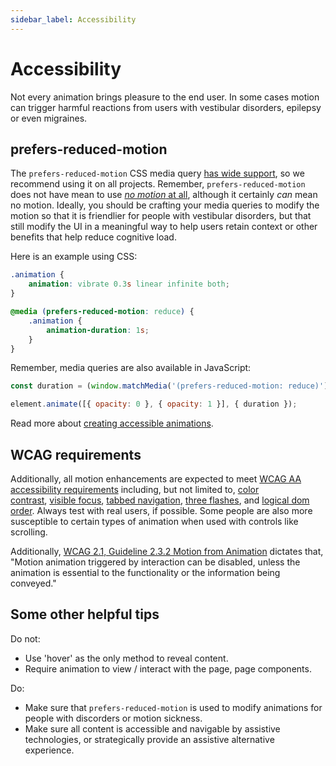 ```yaml
---
sidebar_label: Accessibility
---
```


# Accessibility

Not every animation brings pleasure to the end user. In some cases motion can trigger harmful reactions from users with vestibular disorders, epilepsy or even migraines.

## prefers-reduced-motion

The `prefers-reduced-motion` CSS media query [has wide support](https://caniuse.com/prefers-reduced-motion), so we recommend using it on all projects. Remember, `prefers-reduced-motion` does not have mean to use [_no motion_ at all](https://css-tricks.com/nuking-motion-with-prefers-reduced-motion/), although it certainly _can_ mean no motion. Ideally, you should be crafting your media queries to modify the motion so that it is friendlier for people with vestibular disorders, but that still modify the UI in a meaningful way to help users retain context or other benefits that help reduce cognitive load.

Here is an example using CSS:

```css
.animation {
    animation: vibrate 0.3s linear infinite both;
}

@media (prefers-reduced-motion: reduce) {
    .animation {
        animation-duration: 1s;
    }
}
```

Remember, media queries are also available in JavaScript:

```js
const duration = (window.matchMedia('(prefers-reduced-motion: reduce)').matches) ? 1000 : 300;

element.animate([{ opacity: 0 }, { opacity: 1 }], { duration });
```

Read more about [creating accessible animations](https://alistapart.com/blog/post/more-resources-for-accessible-animations).

## WCAG requirements

Additionally, all motion enhancements are expected to meet [WCAG AA accessibility requirements](https://www.w3.org/WAI/WCAG21/quickref/?currentsidebar=%23col_customize&levels=aaa) including, but not limited to, [color contrast](https://www.w3.org/WAI/WCAG21/quickref/?currentsidebar=%23col_overview&levels=aaa#contrast-minimum), [visible focus](https://www.w3.org/WAI/WCAG21/quickref/?currentsidebar=%23col_overview&levels=aaa#focus-visible), [tabbed navigation](https://www.w3.org/WAI/WCAG21/quickref/?currentsidebar=%23col_overview&levels=aaa#navigable), [three flashes](https://www.w3.org/WAI/WCAG21/quickref/#three-flashes-or-below-threshold), and [logical dom order](https://www.w3.org/WAI/WCAG21/quickref/?currentsidebar=%23col_overview&levels=aaa#focus-order). Always test with real users, if possible. Some people are also more susceptible to certain types of animation when used with controls like scrolling.

Additionally, [WCAG 2.1, Guideline 2.3.2 Motion from Animation](https://www.w3.org/WAI/WCAG21/quickref/#animation-from-interactions) dictates that, "Motion animation triggered by interaction can be disabled, unless the animation is essential to the functionality or the information being conveyed."

## Some other helpful tips

Do not:

-   Use 'hover' as the only method to reveal content.
-   Require animation to view / interact with the page, page components.

Do:

-   Make sure that `prefers-reduced-motion` is used to modify animations for people with discorders or motion sickness.
-   Make sure all content is accessible and navigable by assistive technologies, or strategically provide an assistive alternative experience.